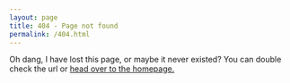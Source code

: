 ```yaml
---
layout: page
title: 404 - Page not found
permalink: /404.html
---
```


Oh dang, I have lost this page, or maybe it never existed? You can double check the url or <a href="www.rjjiii.com">head over to the homepage.</a>
